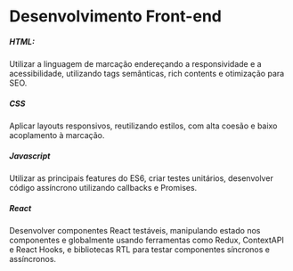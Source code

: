 # Desenvolvimento Front-end
##### HTML:
Utilizar a linguagem de marcação endereçando a responsividade
e a acessibilidade, utilizando tags semânticas, rich contents
e otimização para SEO.
##### CSS
Aplicar layouts responsivos, reutilizando estilos,
com alta coesão e baixo acoplamento à marcação.
##### Javascript
Utilizar as principais features do ES6, criar testes unitários,
desenvolver código assíncrono utilizando callbacks e Promises.
##### React
Desenvolver componentes React testáveis, manipulando estado
nos componentes e globalmente usando ferramentas como Redux,
ContextAPI e React Hooks, e bibliotecas RTL para testar componentes
síncronos e assíncronos.
